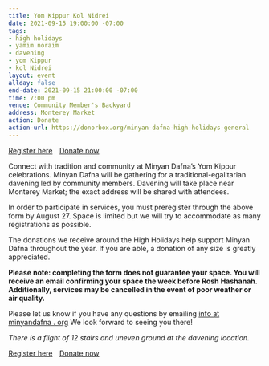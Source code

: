```yaml
---
title: Yom Kippur Kol Nidrei
date: 2021-09-15 19:00:00 -07:00
tags:
- high holidays
- yamim noraim
- davening
- yom Kippur
- kol Nidrei
layout: event
allday: false
end-date: 2021-09-15 21:00:00 -07:00
time: 7:00 pm
venue: Community Member's Backyard
address: Monterey Market
action: Donate
action-url: https://donorbox.org/minyan-dafna-high-holidays-general
---
```

<a href="https://airtable.com/shrXYN9aHVeqkTRcn" style="margin-right: 10px" class="btn btn-primary">Register here</a> <a href="https://donorbox.org/minyan-dafna-high-holidays-general" target="_blank" class="btn btn-secondary">Donate now</a>


Connect with tradition and community at Minyan Dafna’s Yom Kippur celebrations.
Minyan Dafna will be gathering for a traditional-egalitarian davening led by community members. Davening will take place near Monterey Market; the exact address will be shared with attendees.

In order to participate in services, you must preregister through the above form by August 27. Space is limited but we will try to accommodate as many registrations as possible.

The donations we receive around the High Holidays help support Minyan Dafna throughout the year.
If you are able, a donation of any size is greatly appreciated.

**Please note: completing the form does not guarantee your space.
You will receive an email confirming your space the week before Rosh Hashanah.
Additionally, services may be cancelled in the event of poor weather or air quality.**

Please let us know if you have any questions by emailing [info at minyandafna . org](mailto:info@minyandafna.org)
We look forward to seeing you there!

_There is a flight of 12 stairs and uneven ground at the davening location._

<a href="https://airtable.com/shrXYN9aHVeqkTRcn" style="margin-right: 10px" class="btn btn-primary">Register here</a>
<a href="https://donorbox.org/minyan-dafna-high-holidays-general" target="_blank" class="btn btn-secondary">Donate now</a>
